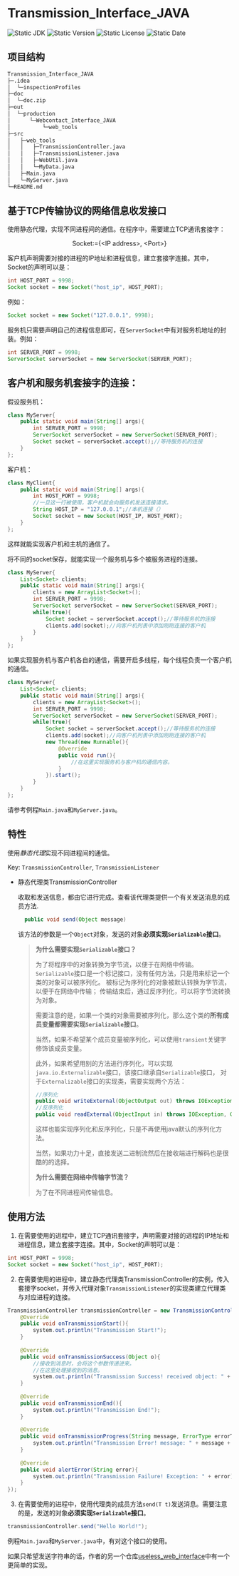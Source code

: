 # Transmission_Interface_JAVA
![Static JDK](https://img.shields.io/badge/JDK-18-green)
![Static Version](https://img.shields.io/badge/Version-beta1.0-blue)
![Static License](https://img.shields.io/badge/License-MIT-orange)
![Static Date](https://img.shields.io/badge/Date-2023--11--23-lightgrey)

## 项目结构

```bash
Transmission_Interface_JAVA
├─.idea
│  └─inspectionProfiles
├─doc
│  └─doc.zip
├─out
│  └─production
│      └─Webcontact_Interface_JAVA
│          └─web_tools
├─src
│   ├─web_tools
│   │   ├─TransmissionController.java
│   │   ├─TransmissionListener.java
│   │   ├─WebUtil.java
│   │   └─MyData.java
│   ├─Main.java
│   └─MyServer.java
└─README.md 
```
## 基于TCP传输协议的网络信息收发接口

使用静态代理，实现不同进程间的通信。在程序中，需要建立TCP通讯套接字：

<p align = 'center'>
Socket:={&ltIP address&gt, &ltPort&gt}
</p>


客户机声明需要对接的进程的IP地址和进程信息，建立套接字连接。其中，Socket的声明可以是：
```java
int HOST_PORT = 9998;
Socket socket = new Socket("host_ip", HOST_PORT);
```
例如：
```java
Socket socket = new Socket("127.0.0.1", 9998);
```

服务机只需要声明自己的进程信息即可，在`ServerSocket`中有对服务机地址的封装。例如：
```java
int SERVER_PORT = 9998;
ServerSocket serverSocket = new ServerSocket(SERVER_PORT);
```

## 客户机和服务机套接字的连接：

假设服务机：
```java
class MyServer{
    public static void main(String[] args){
        int SERVER_PORT = 9998;
        ServerSocket serverSocket = new ServerSocket(SERVER_PORT);
        Socket socket = serverSocket.accept();//等待服务机的连接
    }
};
```

客户机：

```java
class MyClient{
    public static void main(String[] args){
        int HOST_PORT = 9998;
        //一旦这一行被使用，客户机就会向服务机发送连接请求。
        String HOST_IP = "127.0.0.1";//本机连接（）
        Socket socket = new Socket(HOST_IP, HOST_PORT);
    }
};
```

这样就能实现客户机和主机的通信了。

将不同的socket保存，就能实现一个服务机与多个被服务进程的连接。

```java
class MyServer{
    List<Socket> clients;
    public static void main(String[] args){
        clients = new ArrayList<Socket>();
        int SERVER_PORT = 9998;
        ServerSocket serverSocket = new ServerSocket(SERVER_PORT);
        while(true){
            Socket socket = serverSocket.accept();//等待服务机的连接
            clients.add(socket);//向客户机列表中添加刚刚连接的客户机
        }
    }
};
```

如果实现服务机与客户机各自的通信，需要开启多线程，每个线程负责一个客户机的通信。

```java
class MyServer{
    List<Socket> clients;
    public static void main(String[] args){
        clients = new ArrayList<Socket>();
        int SERVER_PORT = 9998;
        ServerSocket serverSocket = new ServerSocket(SERVER_PORT);
        while(true){
            Socket socket = serverSocket.accept();//等待服务机的连接
            clients.add(socket);//向客户机列表中添加刚刚连接的客户机
            new Thread(new Runnable(){
                @Override
                public void run(){
                    //在这里实现服务机与客户机的通信内容。
                }
            }).start();
        }
    }
};
```

请参考例程`Main.java`和`MyServer.java`。

## 特性

使用*静态代理*实现不同进程间的通信。

Key: `TransmissionController`, `TransmissionListener`

* 静态代理类TransmissionController
  
  收取和发送信息，都由它进行完成。查看该代理类提供一个有关发送消息的成员方法.
  
  ```java
    public void send(Object message)
  ```
  
    该方法的参数是一个`Object`对象，发送的对象**必须实现`Serializable`接口**。
  > **为什么需要实现`Serializable`接口？**
  > 
  > 为了将程序中的对象转换为字节流，以便于在网络中传输。
  > `Serializable`接口是一个标记接口，没有任何方法，只是用来标记一个类的对象可以被序列化。
  > 被标记为序列化的对象被默认转换为字节流，以便于在网络中传输；
  > 传输结束后，通过反序列化，可以将字节流转换为对象。
  > 
  > 需要注意的是，如果一个类的对象需要被序列化，那么这个类的**所有成员变量都需要实现`Serializable`接口**。
  > 
  > 当然，如果不希望某个成员变量被序列化，可以使用`transient`关键字修饰该成员变量。
  > 
  > 此外，如果希望用别的方法进行序列化，可以实现`java.io.Externalizable`接口，该接口继承自`Serializable`接口，
  > 对于`Externalizable`接口的实现类，需要实现两个方法：
  > 
  > ```java
  > //序列化
  > public void writeExternal(ObjectOutput out) throws IOException;
  > //反序列化
  > public void readExternal(ObjectInput in) throws IOException, ClassNotFoundException;
  > ```
  > 这样也能实现序列化和反序列化，只是不再使用java默认的序列化方法。
  > 
  > 当然，如果功力十足，直接发送二进制流然后在接收端进行解码也是很酷的的选择。
  > 
  >**为什么需要在网络中传输字节流？**
  > 
  > 为了在不同进程间传输信息。

## 使用方法

1. 在需要使用的进程中，建立TCP通讯套接字，声明需要对接的进程的IP地址和进程信息，建立套接字连接。其中，Socket的声明可以是：
```java
int HOST_PORT = 9998;
Socket socket = new Socket("host_ip", HOST_PORT);
```
2. 在需要使用的进程中，建立静态代理类TransmissionController的实例，传入套接字socket，并传入代理对象`TransmissionListener`的实现类建立代理类与对应进程的连接。
```java
TransmissionController transmissionController = new TransmissionController(socket, new TransmissionListener<String>() {
    @Override
    public void onTransmissionStart(){
        system.out.println("Transmission Start!");
    }
    
    @Override
    public void onTransmissionSuccess(Object o){
        //接收到消息时，会将这个参数传递进来。
        //在这里处理接收到的消息。
        system.out.println("Transmission Success! received object: " + o.toString());
    }
    
    @Override
    public void onTransmissionEnd(){
        system.out.println("Transmission End!");
    }
    
    @Override
    public void onTransmissionProgress(String message, ErrorType errorType){
        system.out.println("Transmission Error! message: " + message + ", errorType: " + errorType.toString());
    }
    
    @Override
    public void alertError(String error){
        system.out.println("Transmission Failure! Exception: " + error);
    }
});
```
3. 在需要使用的进程中，使用代理类的成员方法`send(T t)`发送消息。需要注意的是，发送的对象**必须实现`Serializable`接口**。
```java
transmissionController.send("Hello World!");
```

例程`Main.java`和`MyServer.java`中，有对这个接口的使用。

如果只希望发送字符串的话，作者的另一个仓库[useless_web_interface](https://github.com/Ethylene9160/useless_web_interface)中有一个更简单的实现。

